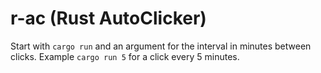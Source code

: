 # r-ac (Rust AutoClicker)

Start with `cargo run` and an argument for the interval in minutes between clicks. 
Example `cargo run 5` for a click every 5 minutes. 
